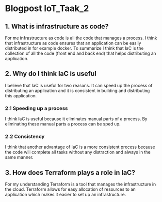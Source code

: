 # Blogpost IoT_Taak_2

## 1. What is infrastructure as code?
For me infrastructure as code is all the code that manages a process. I think that infrastructure as code ensures that an application can be easily distributed in for example docker. To summarize I think that IaC is the collection of all the code (front end and back end) that helps distributing an application.

## 2. Why do I think IaC is useful
I believe that IaC is useful for two reasons. It can speed up the process of distributing an application and it is consistent in building and distributing this application.

### 2.1 Speeding up a process
I think IaC is useful because it eliminates manual parts of a process. By eliminating these manual parts a process can be sped up. 

### 2.2 Consistency
I think that another advantage of IaC is a more consistent process because the code will complete all tasks without any distraction and always in the same manner.

## 3. How does Terraform plays a role in IaC?
For my understanding Terraform is a tool that manages the infrastructure in the cloud. Terraform allows for easy allocation of resources to an application which makes it easier to set up an infrastructure.
